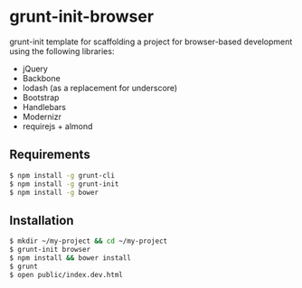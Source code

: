 # grunt-init-browser

grunt-init template for scaffolding a project for browser-based development
using the following libraries:

* jQuery
* Backbone
* lodash (as a replacement for underscore)
* Bootstrap
* Handlebars
* Modernizr
* requirejs + almond

## Requirements

```bash
$ npm install -g grunt-cli
$ npm install -g grunt-init
$ npm install -g bower
```

## Installation

```bash
$ mkdir ~/my-project && cd ~/my-project
$ grunt-init browser
$ npm install && bower install
$ grunt
$ open public/index.dev.html
```
